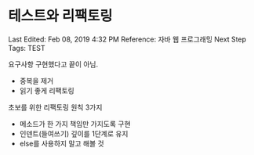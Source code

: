 # 테스트와 리팩토링

Last Edited: Feb 08, 2019 4:32 PM
Reference: 자바 웹 프로그래밍 Next Step
Tags: TEST

요구사항 구현했다고 끝이 아님.

- 중복을 제거
- 읽기 좋게 리팩토링

초보를 위한 리팩토링 원칙 3가지

- 메소드가 한 가지 책임만 가지도록 구현
- 인덴트(들여쓰기) 깊이를 1단계로 유지
- else를 사용하지 말고 해볼 것